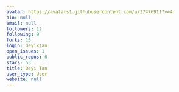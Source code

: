 ```yaml
---
avatar: https://avatars1.githubusercontent.com/u/37476911?v=4
bio: null
email: null
followers: 12
following: 9
forks: 15
login: deyixtan
open_issues: 1
public_repos: 6
stars: 53
title: Deyi Tan
user_type: User
website: null
---
```

